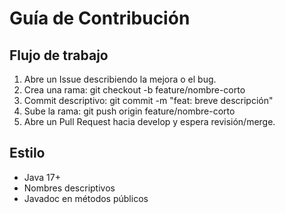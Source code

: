# Guía de Contribución

## Flujo de trabajo
1. Abre un Issue describiendo la mejora o el bug.
2. Crea una rama:
    git checkout -b feature/nombre-corto
3. Commit descriptivo:
    git commit -m "feat: breve descripción"
4. Sube la rama:
    git push origin feature/nombre-corto
5. Abre un Pull Request hacia develop y espera revisión/merge.

## Estilo
- Java 17+
- Nombres descriptivos
- Javadoc en métodos públicos
